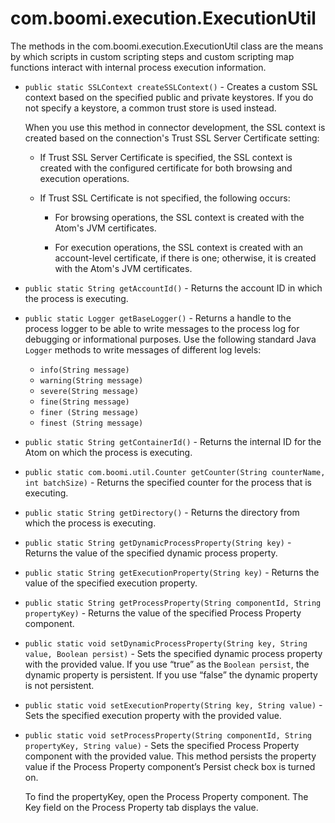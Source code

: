 # com.boomi.execution.ExecutionUtil

<head>
  <meta name="guidename" content="Integration"/>
  <meta name="context" content="GUID-7727f7f7-f8b9-43e1-b39d-8ac28fa11fb5"/>
</head>

The methods in the com.boomi.execution.ExecutionUtil class are the means by which scripts in custom scripting steps and custom scripting map functions interact with internal process execution information.

- `public static SSLContext createSSLContext()` - Creates a custom SSL context based on the specified public and private keystores. If you do not specify a keystore, a common trust store is used instead.

  When you use this method in connector development, the SSL context is created based on the connection's Trust SSL Server Certificate setting:

  - If Trust SSL Server Certificate is specified, the SSL context is created with the configured certificate for both browsing and execution operations.

  - If Trust SSL Certificate is not specified, the following occurs:

    - For browsing operations, the SSL context is created with the Atom's JVM certificates.

    - For execution operations, the SSL context is created with an account-level certificate, if there is one; otherwise, it is created with the Atom's JVM certificates.

- `public static String getAccountId()` - Returns the account ID in which the process is executing.

- `public static Logger getBaseLogger()` - Returns a handle to the process logger to be able to write messages to the process log for debugging or informational purposes. Use the following standard Java `Logger` methods to write messages of different log levels:

  - `info(String message)`
  - `warning(String message)`
  - `severe(String message)`
  - `fine(String message)`
  - `finer (String message)`
  - `finest (String message)`

- `public static String getContainerId()` - Returns the internal ID for the Atom on which the process is executing.

- `public static com.boomi.util.Counter getCounter(String counterName, int batchSize)` - Returns the specified counter for the process that is executing.

- `public static String getDirectory()` - Returns the directory from which the process is executing.

- `public static String getDynamicProcessProperty(String key)` - Returns the value of the specified dynamic process property.

- `public static String getExecutionProperty(String key)` - Returns the value of the specified execution property.

- `public static String getProcessProperty(String componentId, String propertyKey)` - Returns the value of the specified Process Property component.

- `public static void setDynamicProcessProperty(String key, String value, Boolean persist)` - Sets the specified dynamic process property with the provided value. If you use “true” as the `Boolean persist`, the dynamic property is persistent. If you use “false” the dynamic property is not persistent.

- `public static void setExecutionProperty(String key, String value)` - Sets the specified execution property with the provided value.

- `public static void setProcessProperty(String componentId, String propertyKey, String value)` - Sets the specified Process Property component with the provided value. This method persists the property value if the Process Property component’s Persist check box is turned on.

  To find the propertyKey, open the Process Property component. The Key field on the Process Property tab displays the value.
